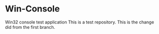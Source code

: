 # Win-Console
Win32 console test application
This is a test repository.
This is the change did from the first branch.
